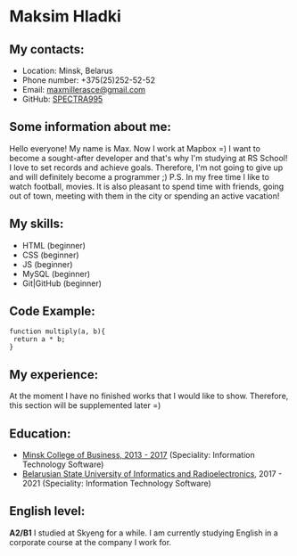 # Maksim Hladki

## My contacts:

* Location: Minsk, Belarus
* Phone number: +375(25)252-52-52
* Email: maxmillerasce@gmail.com
* GitHub: [SPECTRA995](https://github.com/SPECTRA995)

## Some information about me:

Hello everyone! My name is Max. Now I work at Mapbox =) I want to become a sought-after developer and that's why I'm studying at RS School! I love to set records and achieve goals. Therefore, I'm not going to give up and will definitely become a programmer ;) 
P.S. In my free time I like to watch football, movies. It is also pleasant to spend time with friends, going out of town, meeting with them in the city or spending an active vacation!

## My skills:

* HTML (beginner)
* CSS (beginner)
* JS (beginner)
* MySQL (beginner)
* Git|GitHub (beginner)

## Code Example:

```
function multiply(a, b){
 return a * b;
}
```

## My experience:

At the moment I have no finished works that I would like to show. Therefore, this section will be supplemented later =)

## Education:

* [Minsk College of Business, 2013 - 2017](http://www.mcb.by/) (Speciality: Information Technology Software)
* [Belarusian State University of Informatics and Radioelectronics](https://www.bsuir.by/en/), 2017 - 2021 (Speciality: Information Technology Software)

## English level:

**A2/B1** 
I studied at Skyeng for a while. I am currently studying English in a corporate course at the company I work for.
